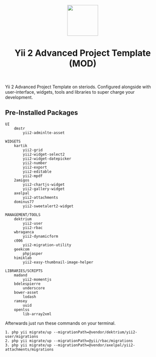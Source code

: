 <p align="center">
    <a href="https://github.com/yiisoft" target="_blank">
        <img src="https://avatars0.githubusercontent.com/u/993323" height="100px">
    </a>
    <h1 align="center">Yii 2 Advanced Project Template (MOD)</h1>
    <br>
</p>

Yii 2 Advanced Project Template on steriods. Configured alongside with user-interface, widgets, tools and libraries to super charge your development.

Pre-Installed Packages
-------------------

```
UI
    dmstr
        yii2-adminlte-asset

WIDGETS
    kartik
        yii2-grid
        yii2-widget-select2
        yii2-widget-datepicker
        yii2-number
        yii2-export
        yii2-editable
        yii2-mpdf
    2amigos
        yii2-chartjs-widget
        yii2-gallery-widget
    axelpal
        yii2-attachments
    dominus77
        yii2-sweetalert2-widget

MANAGEMENT/TOOLS
    dektrium
        yii2-user
        yii2-rbac
    wbraganca
        yii2-dynamicform
    c006
        yii2-migration-utility
    geekcom
        phpjasper
    himiklab
        yii2-easy-thumbnail-image-helper

LIBRARIES/SCRIPTS
    madand
        yii2-momentjs
    bdelespierre
        underscore
    bower-asset
        lodash
    ramsey
        uuid
    openlss
        lib-array2xml
```

Afterwards just run these commands on your terminal.

```
1. php yii migrate/up --migrationPath=@vendor/dektrium/yii2-user/migrations
2. php yii migrate/up --migrationPath=@yii/rbac/migrations
3. php yii migrate/up --migrationPath=@vendor/axelpal/yii2-attachments/migrations
```
